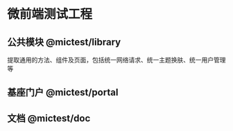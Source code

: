 # 微前端测试工程


## 公共模块 @mictest/library
提取通用的方法、组件及页面，包括统一网络请求、统一主题换肤、统一用户管理等

## 基座门户 @mictest/portal

## 文档 @mictest/doc
